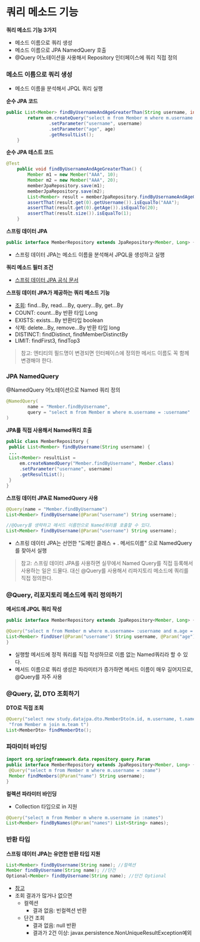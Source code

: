 # 쿼리 메소드 기능

**쿼리 메소드 기능 3가지**

- 메소드 이름으로 쿼리 생성
- 메소드 이름으로 JPA NamedQuery 호출
- @Query 어노테이션을 사용해서 Repository 인터페이스에 쿼리 직접 정의

### 메소드 이름으로 쿼리 생성

- 메소드 이름을 분석해서 JPQL 쿼리 실행

**순수 JPA 코드**

```java
public List<Member> findByUsernameAndAgeGreaterThan(String username, int age) {
        return em.createQuery("select m from Member m where m.username = :username and m.age > :age")
                .setParameter("username", username)
                .setParameter("age", age)
                .getResultList();
    }
```

**순수 JPA 테스트 코드**

```java
@Test
    public void findByUsernameAndAgeGreaterThan() {
        Member m1 = new Member("AAA", 10);
        Member m2 = new Member("AAA", 20);
        memberJpaRepository.save(m1);
        memberJpaRepository.save(m2);
        List<Member> result = memberJpaRepository.findByUsernameAndAgeGreaterThan("AAA", 15);
        assertThat(result.get(0).getUsername()).isEqualTo("AAA");
        assertThat(result.get(0).getAge()).isEqualTo(20);
        assertThat(result.size()).isEqualTo(1);
    }
```

**스프링 데이터 JPA**

```java
public interface MemberRepository extends JpaRepository<Member, Long> {}
```

- 스프링 데이터 JPA는 메소드 이름을 분석해서 JPQL을 생성하고 실행

**쿼리 메소드 필터 조건**

- [스프링 데이터 JPA 공식 문서](https://docs.spring.io/spring-data/jpa/docs/current/reference/html/#jpa.query-methods.query-creation)

**스프링 데이터 JPA가 제공하는 쿼리 메소드 기능**

- [조회](https://docs.spring.io/spring-data/jpa/docs/current/reference/html/#repositories.query-methods.query-creation): find...By, read....By, query...By, get...By
- COUNT: count...By 반환 타입 Long
- EXISTS: exists...By 반환타입 boolean
- 삭제: delete...By, remove...By 반환 타입 long
- DISTINCT: findDistinct, findMemberDistinctBy
- LIMIT: findFirst3, findTop3

> 참고: 엔티티의 필드명이 변경되면 인터페이스에 정의한 메서드 이름도 꼭 함께 변경해야 한다.
> 

### JPA NamedQuery

@NamedQuery 어노테이션으로 Named 쿼리 정의

```java
@NamedQuery(
        name = "Member.findByUsername",
        query = "select m from Member m where m.username = :username"
)
```

**JPA를 직접 사용해서 Named쿼리 호출**

```java
public class MemberRepository {
 public List<Member> findByUsername(String username) {
 ...
 List<Member> resultList =
	 em.createNamedQuery("Member.findByUsername", Member.class)
	 .setParameter("username", username)
	 .getResultList();
 }
}
```

**스프링 데이터 JPA로 NamedQuery 사용**

```java
@Query(name = "Member.findByUsername")
List<Member> findByUsername(@Param("username") String username);

//@Query를 생략하고 메서드 이름만으로 Named쿼리를 호출할 수 있다.
List<Member> findByUsername(@Param("username") String username);
```

- 스프링 데이터 JPA는 선언한 "도메인 클래스 + . 메서드이름" 으로 NamedQuery를 찾아서 실행

> 참고: 스프링 데이터 JPA를 사용하면 실무에서 Named Query를 직접 등록해서 사용하는 일은 드물다. 대신 @Query를 사용해서 리파지토리 메소드에 쿼리를 직접 정의한다.
> 

### @Query, 리포지토리 메소드에 쿼리 정의하기

**메서드에 JPQL 쿼리 작성**

```java
public interface MemberRepository extends JpaRepository<Member, Long> {

@Query("select m from Member m where m.username= :username and m.age = :age")
List<Member> findUser(@Param("username") String username, @Param("age") int age);
}
```

- 실행할 메서드에 정적 쿼리를 직접 작성하므로 이름 없는 Named쿼리라 할 수 있다.
- 메서드 이름으로 쿼리 생성은 파라미터가 증가하면 메서드 이름이 매우 길어지므로, @Query를 자주 사용

### @Query, 값, DTO 조회하기

**DTO로 직접 조회**

```java
@Query("select new study.datajpa.dto.MemberDto(m.id, m.username, t.name) " +
 "from Member m join m.team t")
List<MemberDto> findMemberDto();
```

### 파마미터 바인딩

```java
import org.springframework.data.repository.query.Param
public interface MemberRepository extends JpaRepository<Member, Long> {
 @Query("select m from Member m where m.username = :name")
 Member findMembers(@Param("name") String username);
}
```

**컬렉션 파라미터 바인딩**

- Collection 타입으로 in 지원

```java
@Query("select m from Member m where m.username in :names")
List<Member> findByNames(@Param("names") List<String> names);
```

### 반환 타입

**스프링 데이터 JPA는 유연한 반환 타입 지원**

```java
List<Member> findByUsername(String name); //컬렉션
Member findByUsername(String name); //단건
Optional<Member> findByUsername(String name); //단건 Optional
```

- [참고](https://docs.spring.io/spring-data/jpa/docs/current/reference/html/#repository-query-return-types)
- 조회 결과가 많거나 없으면
    - 컬렉션
        - 결과 없음: 빈컬렉션 반환
    - 단건 조회
        - 결과 없음: null 반환
        - 결과가 2건 이상: javax.persistence.NonUniqueResultException예외
